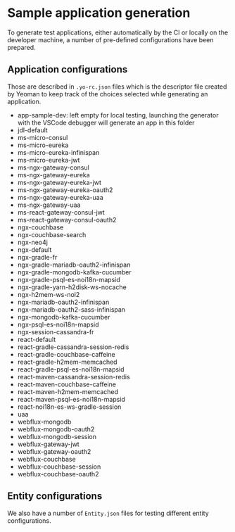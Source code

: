 # Sample application generation

To generate test applications, either automatically by the CI or locally on the developer machine, a number of pre-defined configurations have been prepared.

## Application configurations

Those are described in `.yo-rc.json` files which is the descriptor file created by Yeoman to keep track of the choices selected while generating an application.

-   app-sample-dev: left empty for local testing, launching the generator with the VSCode debugger will generate an app in this folder
-   jdl-default
-   ms-micro-consul
-   ms-micro-eureka
-   ms-micro-eureka-infinispan
-   ms-micro-eureka-jwt
-   ms-ngx-gateway-consul
-   ms-ngx-gateway-eureka
-   ms-ngx-gateway-eureka-jwt
-   ms-ngx-gateway-eureka-oauth2
-   ms-ngx-gateway-eureka-uaa
-   ms-ngx-gateway-uaa
-   ms-react-gateway-consul-jwt
-   ms-react-gateway-consul-oauth2
-   ngx-couchbase
-   ngx-couchbase-search
-   ngx-neo4j
-   ngx-default
-   ngx-gradle-fr
-   ngx-gradle-mariadb-oauth2-infinispan
-   ngx-gradle-mongodb-kafka-cucumber
-   ngx-gradle-psql-es-noi18n-mapsid
-   ngx-gradle-yarn-h2disk-ws-nocache
-   ngx-h2mem-ws-nol2
-   ngx-mariadb-oauth2-infinispan
-   ngx-mariadb-oauth2-sass-infinispan
-   ngx-mongodb-kafka-cucumber
-   ngx-psql-es-noi18n-mapsid
-   ngx-session-cassandra-fr
-   react-default
-   react-gradle-cassandra-session-redis
-   react-gradle-couchbase-caffeine
-   react-gradle-h2mem-memcached
-   react-gradle-psql-es-noi18n-mapsid
-   react-maven-cassandra-session-redis
-   react-maven-couchbase-caffeine
-   react-maven-h2mem-memcached
-   react-maven-psql-es-noi18n-mapsid
-   react-noi18n-es-ws-gradle-session
-   uaa
-   webflux-mongodb
-   webflux-mongodb-oauth2
-   webflux-mongodb-session
-   webflux-gateway-jwt
-   webflux-gateway-oauth2
-   webflux-couchbase
-   webflux-couchbase-session
-   webflux-couchbase-oauth2

## Entity configurations

We also have a number of `Entity.json` files for testing different entity configurations.
